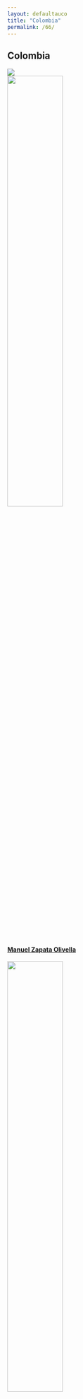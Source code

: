 ```yaml
---
layout: defaultauco
title: "Colombia"
permalink: /66/
---
```

<div class="container-0">
    <div class="container-title">
        <span class="country"><h2>Colombia</h2></span>
        <div class="photo-co">
          <img src="https://www.worldatlas.com/r/w960-q80/upload/ad/f2/f3/topo-2k.png" >
    </div>
</div>
<!-- partial:index.partial.html -->
<div class="container">
  <div class="timeline clearfix">
  <div class="vertical-line">
 <div id="post-1" class="vesti-col timeline-post">
      <div class="vesti-content-wrapper">
        <div class="photo">
          <img src="http://www.loc.gov/static/managed-content/uploads/sites/7/2015/08/Manuel-Zapata-Olivella.jpg" width="50%" height="50%">
          <div class="vesti-date-wrapper">
            <div class="vesti-date">
            </div>
          </div>
        </div>
        <div class="vesti-desc">
          <a class="desc-a" href="#">
            <h4><a href="{{ site.baseurl }}/mzolivella/">Manuel Zapata Olivella</a></h4>
          </a>
        </div>
      </div>
    </div>
 <div id="post-2" class="vesti-col timeline-post">
      <div class="vesti-content-wrapper">
        <div class="photo">
          <img src="http://noti5.tv/wp-content/uploads/2019/07/umberto_valverde.jpg" width="50%" height="50%">
          <div class="vesti-date-wrapper">
            <div class="vesti-date">
            </div>
          </div>
        </div>
        <div class="vesti-desc">
          <a class="desc-a" href="#">
            <h4><a href="{{ site.baseurl }}/uvalverde/">Umberto Valverde</a></h4>
          </a>
        </div>
      </div>
    </div>


<!-- partial -->